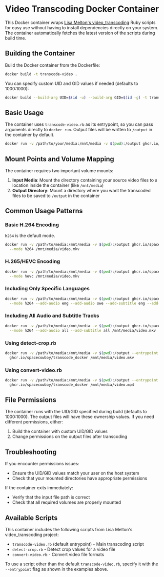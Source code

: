# Video Transcoding Docker Container

This Docker container wraps [Lisa Melton's video_transcoding](https://github.com/lisamelton/video_transcoding) Ruby scripts for easy use without having to install dependencies directly on your system. The container automatically fetches the latest version of the scripts during build time.

## Building the Container

Build the Docker container from the Dockerfile:

```bash
docker build -t transcode-video .
```

You can specify custom UID and GID values if needed (defaults to 1000:1000):

```bash
docker build --build-arg UID=$(id -u) --build-arg GID=$(id -g) -t transcode-video .
```

## Basic Usage

The container uses `transcode-video.rb` as its entrypoint, so you can pass arguments directly to `docker run`. Output files will be written to `/output` in the container by default.

```bash
docker run -v /path/to/your/media:/mnt/media -v $(pwd):/output ghcr.io/spacecowboy/transcode_docker [OPTIONS] /mnt/media/video.mkv
```

## Mount Points and Volume Mapping

The container requires two important volume mounts:

1. **Input Media**: Mount the directory containing your source video files to a location inside the container (like `/mnt/media`)
2. **Output Directory**: Mount a directory where you want the transcoded files to be saved to `/output` in the container

## Common Usage Patterns

### Basic H.264 Encoding

`h264` is the default mode.

```bash
docker run -v /path/to/media:/mnt/media -v $(pwd):/output ghcr.io/spacecowboy/transcode_docker \
  --mode h264 /mnt/media/video.mkv
```

### H.265/HEVC Encoding

```bash
docker run -v /path/to/media:/mnt/media -v $(pwd):/output ghcr.io/spacecowboy/transcode_docker \
  --mode hevc /mnt/media/video.mkv
```

### Including Only Specific Languages

```bash
docker run -v /path/to/media:/mnt/media -v $(pwd):/output ghcr.io/spacecowboy/transcode_docker \
  --mode h264 --add-audio eng --add-audio swe --add-subtitle eng --add-subtitle swe /mnt/media/video.mkv
```


### Including All Audio and Subtitle Tracks

```bash
docker run -v /path/to/media:/mnt/media -v $(pwd):/output ghcr.io/spacecowboy/transcode_docker \
  --mode h264 --add-audio all --add-subtitle all /mnt/media/video.mkv
```


### Using detect-crop.rb

```bash
docker run -v /path/to/media:/mnt/media -v $(pwd):/output --entrypoint /app/detect-crop.rb \
  ghcr.io/spacecowboy/transcode_docker /mnt/media/video.mkv
```

### Using convert-video.rb

```bash
docker run -v /path/to/media:/mnt/media -v $(pwd):/output --entrypoint /app/convert-video.rb \
  ghcr.io/spacecowboy/transcode_docker /mnt/media/video.mp4
```

## File Permissions

The container runs with the UID/GID specified during build (defaults to 1000:1000). The output files will have these ownership values. If you need different permissions, either:

1. Build the container with custom UID/GID values
2. Change permissions on the output files after transcoding

## Troubleshooting

If you encounter permissions issues:
- Ensure the UID/GID values match your user on the host system
- Check that your mounted directories have appropriate permissions

If the container exits immediately:
- Verify that the input file path is correct
- Check that all required volumes are properly mounted

## Available Scripts

This container includes the following scripts from Lisa Melton's video_transcoding project:

- `transcode-video.rb` (default entrypoint) - Main transcoding script
- `detect-crop.rb` - Detect crop values for a video file
- `convert-video.rb` - Convert video file formats

To use a script other than the default `transcode-video.rb`, specify it with the `--entrypoint` flag as shown in the examples above.

